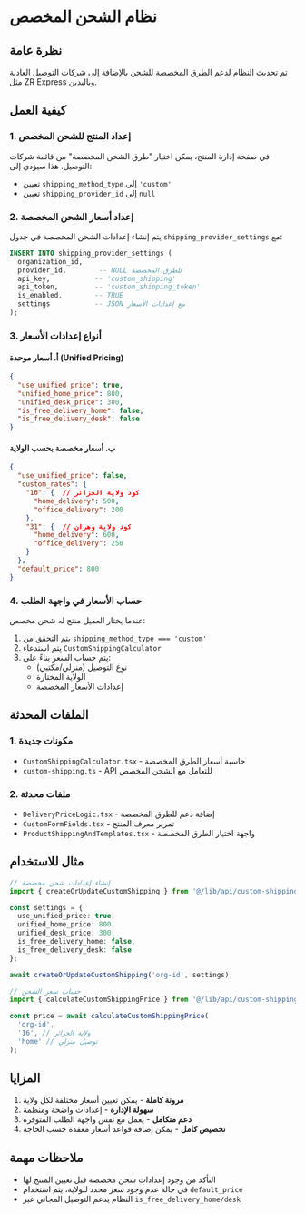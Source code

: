 # نظام الشحن المخصص

## نظرة عامة

تم تحديث النظام لدعم الطرق المخصصة للشحن بالإضافة إلى شركات التوصيل العادية مثل ZR Express وياليدين.

## كيفية العمل

### 1. إعداد المنتج للشحن المخصص

في صفحة إدارة المنتج، يمكن اختيار "طرق الشحن المخصصة" من قائمة شركات التوصيل. هذا سيؤدي إلى:

- تعيين `shipping_method_type` إلى `'custom'`
- تعيين `shipping_provider_id` إلى `null`

### 2. إعداد أسعار الشحن المخصصة

يتم إنشاء إعدادات الشحن المخصصة في جدول `shipping_provider_settings` مع:

```sql
INSERT INTO shipping_provider_settings (
  organization_id,
  provider_id,        -- NULL للطرق المخصصة
  api_key,           -- 'custom_shipping'
  api_token,         -- 'custom_shipping_token'
  is_enabled,        -- TRUE
  settings           -- JSON مع إعدادات الأسعار
);
```

### 3. أنواع إعدادات الأسعار

#### أ. أسعار موحدة (Unified Pricing)
```json
{
  "use_unified_price": true,
  "unified_home_price": 800,
  "unified_desk_price": 300,
  "is_free_delivery_home": false,
  "is_free_delivery_desk": false
}
```

#### ب. أسعار مخصصة بحسب الولاية
```json
{
  "use_unified_price": false,
  "custom_rates": {
    "16": {  // كود ولاية الجزائر
      "home_delivery": 500,
      "office_delivery": 200
    },
    "31": {  // كود ولاية وهران
      "home_delivery": 600,
      "office_delivery": 250
    }
  },
  "default_price": 800
}
```

### 4. حساب الأسعار في واجهة الطلب

عندما يختار العميل منتج له شحن مخصص:

1. يتم التحقق من `shipping_method_type === 'custom'`
2. يتم استدعاء `CustomShippingCalculator`
3. يتم حساب السعر بناءً على:
   - نوع التوصيل (منزلي/مكتبي)
   - الولاية المختارة
   - إعدادات الأسعار المخصصة

## الملفات المحدثة

### 1. مكونات جديدة
- `CustomShippingCalculator.tsx` - حاسبة أسعار الطرق المخصصة
- `custom-shipping.ts` - API للتعامل مع الشحن المخصص

### 2. ملفات محدثة
- `DeliveryPriceLogic.tsx` - إضافة دعم للطرق المخصصة
- `CustomFormFields.tsx` - تمرير معرف المنتج
- `ProductShippingAndTemplates.tsx` - واجهة اختيار الطرق المخصصة

## مثال للاستخدام

```typescript
// إنشاء إعدادات شحن مخصصة
import { createOrUpdateCustomShipping } from '@/lib/api/custom-shipping';

const settings = {
  use_unified_price: true,
  unified_home_price: 800,
  unified_desk_price: 300,
  is_free_delivery_home: false,
  is_free_delivery_desk: false
};

await createOrUpdateCustomShipping('org-id', settings);

// حساب سعر الشحن
import { calculateCustomShippingPrice } from '@/lib/api/custom-shipping';

const price = await calculateCustomShippingPrice(
  'org-id',
  '16', // ولاية الجزائر
  'home' // توصيل منزلي
);
```

## المزايا

1. **مرونة كاملة** - يمكن تعيين أسعار مختلفة لكل ولاية
2. **سهولة الإدارة** - إعدادات واضحة ومنظمة
3. **دعم متكامل** - يعمل مع نفس واجهة الطلب المتوفرة
4. **تخصيص كامل** - يمكن إضافة قواعد أسعار معقدة حسب الحاجة

## ملاحظات مهمة

- التأكد من وجود إعدادات شحن مخصصة قبل تعيين المنتج لها
- في حالة عدم وجود سعر محدد للولاية، يتم استخدام `default_price`
- النظام يدعم التوصيل المجاني عبر `is_free_delivery_home/desk` 